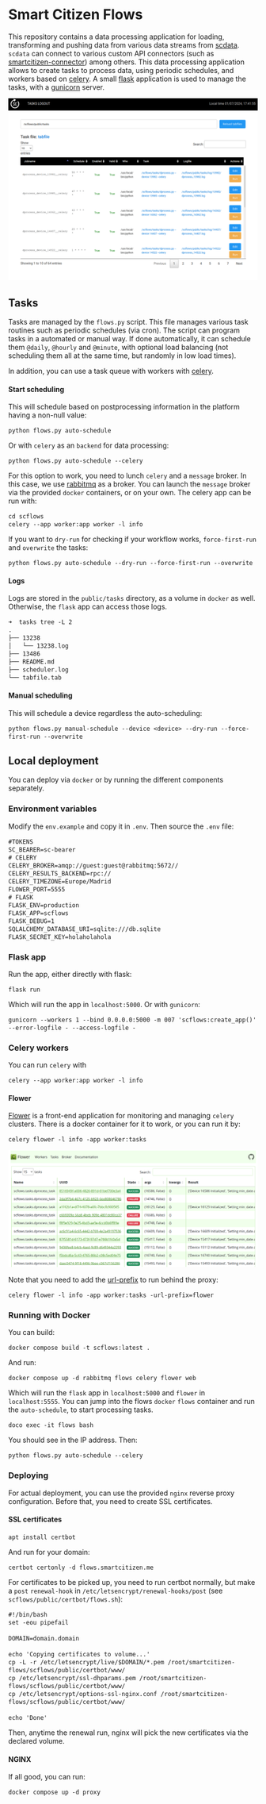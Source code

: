 # Smart Citizen Flows

This repository contains a data processing application for loading, transforming and pushing data from various data streams from [scdata](https://github.com/fablabbcn/smartcitizen-data). `scdata` can connect to various custom API connectors (such as [smartcitizen-connector](https://github.com/fablabbcn/smartcitizen-connector)) among others. This data processing application allows to create tasks to process data, using periodic schedules, and workers based on [celery](https://docs.celeryq.dev/en/stable/getting-started/introduction.html). A small [flask](https://flask.palletsprojects.com/en/3.0.x/) application is used to manage the tasks, with a [gunicorn](https://gunicorn.org/) server.

![](assets/flows.png)

## Tasks

Tasks are managed by the `flows.py` script. This file manages various task routines such as periodic schedules (via cron). The script can program tasks in a automated or manual way. If done automatically, it can schedule them `@daily`, `@hourly` and `@minute`, with optional load balancing (not scheduling them all at the same time, but randomly in low load times).

In addition, you can use a task queue with workers with [celery](https://docs.celeryq.dev/en/stable/getting-started/introduction.html).

#### Start scheduling

This will schedule based on postprocessing information in the platform having a non-null value:

```
python flows.py auto-schedule
```

Or with `celery` as an `backend` for data processing:

```
python flows.py auto-schedule --celery
```

For this option to work, you need to lunch `celery` and a `message` broker. In this case, we use [rabbitmq](https://www.rabbitmq.com/) as a broker. You can launch the `message` broker via the provided `docker` containers, or on your own. The celery app can be run with:

```
cd scflows
celery --app worker:app worker -l info
```

If you want to `dry-run` for checking if your workflow works, `force-first-run` and `overwrite` the tasks:

```
python flows.py auto-schedule --dry-run --force-first-run --overwrite
```

#### Logs

Logs are stored in the `public/tasks` directory, as a volume in `docker` as well. Otherwise, the `flask` app can access those logs.

```
➜  tasks tree -L 2
.
├── 13238
│   └── 13238.log
├── 13486
├── README.md
├── scheduler.log
└── tabfile.tab
```

#### Manual scheduling

This will schedule a device regardless the auto-scheduling:

```
python flows.py manual-schedule --device <device> --dry-run --force-first-run --overwrite
```

## Local deployment

You can deploy via `docker` or by running the different components separately.

### Environment variables

Modify the `env.example` and copy it in `.env`. Then source the `.env` file:

```
#TOKENS
SC_BEARER=sc-bearer
# CELERY
CELERY_BROKER=amqp://guest:guest@rabbitmq:5672//
CELERY_RESULTS_BACKEND=rpc://
CELERY_TIMEZONE=Europe/Madrid
FLOWER_PORT=5555
# FLASK
FLASK_ENV=production
FLASK_APP=scflows
FLASK_DEBUG=1
SQLALCHEMY_DATABASE_URI=sqlite:///db.sqlite
FLASK_SECRET_KEY=holaholahola
```

### Flask app

Run the app, either directly with flask:

```
flask run
```

Which will run the app in `localhost:5000`. Or with `gunicorn`:

```
gunicorn --workers 1 --bind 0.0.0.0:5000 -m 007 'scflows:create_app()' --error-logfile - --access-logfile -
```

### Celery workers

You can run `celery` with

```
celery --app worker:app worker -l info
```

#### Flower

[Flower](https://flower.readthedocs.io/en/latest/) is a front-end application for monitoring and managing `celery` clusters. There is a docker container for it to work, or you can run it by:

```
celery flower -l info -app worker:tasks
```

![](assets/flower.png)

Note that you need to add the [url-prefix](https://flower.readthedocs.io/en/latest/config.html#url-prefix) to run behind the proxy:

```
celery flower -l info -app worker:tasks -url-prefix=flower
```

### Running with Docker

You can build:

```
docker compose build -t scflows:latest .
```

And run:

```
docker compose up -d rabbitmq flows celery flower web
```

Which will run the `flask` app in `localhost:5000` and `flower` in `localhost:5555`. You can jump into the flows `docker` `flows` container and run the `auto-schedule`, to start processing tasks.

```
doco exec -it flows bash
```

You should see in the IP address. Then:

```
python flows.py auto-schedule --celery
```

### Deploying

For actual deployment, you can use the provided `nginx` reverse proxy configuration. Before that, you need to create SSL certificates.

#### SSL certificates

```
apt install certbot
```

And run for your domain:

```
certbot certonly -d flows.smartcitizen.me
```

For certificates to be picked up, you need to run certbot normally, but make a `post` `renewal-hook` in `/etc/letsencrypt/renewal-hooks/post` (see `scflows/public/certbot/flows.sh`):

```
#!/bin/bash
set -eou pipefail

DOMAIN=domain.domain

echo 'Copying certificates to volume...'
cp -L -r /etc/letsencrypt/live/$DOMAIN/*.pem /root/smartcitizen-flows/scflows/public/certbot/www/
cp /etc/letsencrypt/ssl-dhparams.pem /root/smartcitizen-flows/scflows/public/certbot/www/
cp /etc/letsencrypt/options-ssl-nginx.conf /root/smartcitizen-flows/scflows/public/certbot/www/

echo 'Done'
```

Then, anytime the renewal run, nginx will pick the new certificates via the declared volume.

#### NGINX

If all good, you can run:

```
docker compose up -d proxy
```
